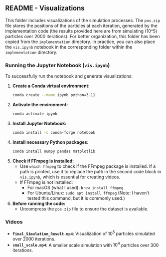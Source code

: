 ## README - Visualizations

This folder includes visualizations of the simulation processes. The `pos.zip` file stores the positions of the particles at each iteration, generated by the implementation code (the results provided here are from simulating \(10^5\) particles over 2000 iterations). For better organization, this folder has been copied from the `implementation` directory. In practice, you can also place the `vis.ipynb` notebook in the corresponding folder within the `implementation` directory.

### Running the Jupyter Notebook (`vis.ipynb`)

To successfully run the notebook and generate visualizations:

1. **Create a Conda virtual environment:**
   ```bash
   conda create --name ipynb python=3.11
   ```
2. **Activate the environment:**
   ```bash
   conda activate ipynb
   ```
3. **Install Jupyter Notebook:**
   ```bash
   conda install -c conda-forge notebook
   ```
4. **Install necessary Python packages:**
   ```bash
   conda install numpy pandas matplotlib
   ```
5. **Check if FFmpeg is installed:**
   - Use `which ffmpeg` to check if the FFmpeg package is installed. If a path is printed, use it to replace the path in the second code block in `vis.ipynb`, which is essential for creating videos.
   - If FFmpeg is not installed:
     - For macOS (what I used): `brew install ffmpeg`
     - For Ubuntu/Linux: `sudo apt install ffmpeg` (Note: I haven't tested this command, but it is commonly used.)
6. **Before running the code:**
   - Uncompress the `pos.zip` file to ensure the dataset is available.

### Videos
- **`Final_Simulation_Result.mp4`**: Visualization of $10^5$ particles simulated over 2000 iterations.
- **`small_scale.mp4`**: A smaller scale simulation with $10^4$ particles over 300 iterations.